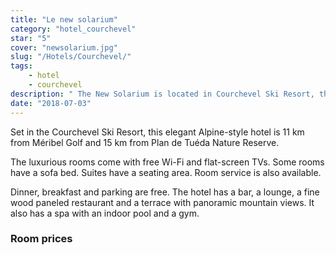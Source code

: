 ```yaml
---
title: "Le new solarium"
category: "hotel_courchevel"
star: "5"
cover: "newsolarium.jpg"
slug: "/Hotels/Courchevel/"
tags:
    - hotel
    - courchevel
description: " The New Solarium is located in Courchevel Ski Resort, this elegant Alpine-style hotel is 11 km from Méribel Golf and 15 km from Plan de Tuéda Nature Reserve.  "
date: "2018-07-03"
--- 
```


<!-- ### Description of the hotel -->
Set in the Courchevel Ski Resort, this elegant Alpine-style hotel is 11 km from Méribel Golf and 15 km from Plan de Tuéda Nature Reserve.

The luxurious rooms come with free Wi-Fi and flat-screen TVs. Some rooms have a sofa bed. Suites have a seating area. Room service is also available.

Dinner, breakfast and parking are free. The hotel has a bar, a lounge, a fine wood paneled restaurant and a terrace with panoramic mountain views. It also has a spa with an indoor pool and a gym.

### Room prices
